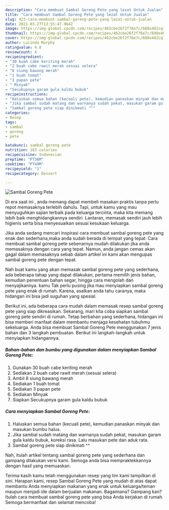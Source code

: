 ```yaml
---
description: "Cara membuat Sambal Goreng Pete yang lezat Untuk Jualan"
title: "Cara membuat Sambal Goreng Pete yang lezat Untuk Jualan"
slug: 423-cara-membuat-sambal-goreng-pete-yang-lezat-untuk-jualan
date: 2021-03-27T13:55:47.964Z
image: https://img-global.cpcdn.com/recipes/462cbe26f2f76e7c/680x482cq70/sambal-goreng-pete-foto-resep-utama.jpg
thumbnail: https://img-global.cpcdn.com/recipes/462cbe26f2f76e7c/680x482cq70/sambal-goreng-pete-foto-resep-utama.jpg
cover: https://img-global.cpcdn.com/recipes/462cbe26f2f76e7c/680x482cq70/sambal-goreng-pete-foto-resep-utama.jpg
author: Lucinda Murphy
ratingvalue: 4.8
reviewcount: 4
recipeingredient:
- "30 buah cabe keriting merah"
- "2 buah cabe rawit merah sesuai selera"
- "8 siung bawang merah"
- "1 buah tomat"
- "3 papan pete"
- " Minyak"
- "Secukupnya garam gula kaldu bubuk"
recipeinstructions:
- "Haluskan semua bahan (kecuali pete), kemudian panaskan minyak dan masukan bumbu halus."
- "Jika sambal sudah matang dan warnanya sudah pekat, masukan garam gula kaldu bubuk, koreksi rasa. Lalu masukan pete dan aduk rata."
- "Sambal goreng pete siap dinikmati ^^"
categories:
- Resep
tags:
- sambal
- goreng
- pete

katakunci: sambal goreng pete 
nutrition: 163 calories
recipecuisine: Indonesian
preptime: "PT36M"
cooktime: "PT49M"
recipeyield: "1"
recipecategory: Dessert

---
```



![Sambal Goreng Pete](https://img-global.cpcdn.com/recipes/462cbe26f2f76e7c/680x482cq70/sambal-goreng-pete-foto-resep-utama.jpg)

Di era  saat ini , anda memang dapat membeli masakan praktis tanpa perlu repot memasaknya terlebih dahulu. Tapi, untuk kamu yang mau menyuguhkan sajian terbaik pada keluarga tercinta, maka kita memang lebih baik menghidangkannya sendiri. Lantaran, memasak sendiri jauh lebih higienis serta bisa menyesuaikan sesuai kesukaan keluarga.

Jika anda sedang mencari inspirasi cara membuat sambal goreng pete yang enak dan sederhana,maka anda sudah berada di tempat yang tepat. Cara membuat sambal goreng pete  sebenarnya mudah dilakukan jika anda memasaknya dengan cara yang tepat. Namun, anda jangan cemas akan gagal dalam memasaknya 
sebab dalam artikel ini kami akan mengupas sambal goreng pete dengan tepat.  



Nah buat kamu yang akan memasak sambal goreng pete yang sederhana, ada beberapa tahap yang dapat dilakukan, pertama memilih jenis bahan, kemudian penentuan bahan segar, hingga cara mengolah dan menyajikannya. kamu Tak perlu pusing jika mau menyiapkan sambal goreng pete yang enak di rumah. Karena, asalkan anda  tahu caranya, maka hidangan ini bisa jadi suguhan yang spesial.

Berikut ini, ada beberapa cara mudah dalam memasak resep sambal goreng pete yang siap dikreasikan. Sekarang, mari kita coba siapkan sambal goreng pete sendiri di rumah. Tetap berbahan yang sederhana, hidangan ini bisa memberi manfaat dalam membantu menjaga kesehatan tubuhmu sekeluarga. Anda bisa membuat Sambal Goreng Pete menggunakan 7 jenis bahan dan 3 langkah pembuatan. Berikut ini langkah-langkah untuk menyiapkan hidangannya.

<!--inarticleads1-->

##### Bahan-bahan dan bumbu yang digunakan dalam menyiapkan Sambal Goreng Pete:

1. Gunakan 30 buah cabe keriting merah
1. Sediakan 2 buah cabe rawit merah (sesuai selera)
1. Ambil 8 siung bawang merah
1. Sediakan 1 buah tomat
1. Sediakan 3 papan pete
1. Sediakan  Minyak
1. Siapkan Secukupnya garam gula kaldu bubuk




<!--inarticleads2-->

##### Cara menyiapkan Sambal Goreng Pete:

1. Haluskan semua bahan (kecuali pete), kemudian panaskan minyak dan masukan bumbu halus.
1. Jika sambal sudah matang dan warnanya sudah pekat, masukan garam gula kaldu bubuk, koreksi rasa. Lalu masukan pete dan aduk rata.
1. Sambal goreng pete siap dinikmati ^^




Nah, itulah artikel tentang  sambal goreng pete  yang sederhana dan gampang dilakukan versi kami. Semoga anda bisa mempraktekkannya dengan hasil yang memuaskan. 

Terima kasih kamu telah menggunakan resep yang tim kami tampilkan di sini. Harapan kami, resep  Sambal Goreng Pete yang mudah di atas dapat membantu Anda menyiapkan makanan yang enak untuk keluarga/teman maupun menjadi ide dalam berjualan makanan. Bagaimana? Gampang kan? Itulah cara membuat sambal goreng pete yang bisa Anda kerjakan di rumah. Semoga bermanfaat dan selamat mencoba!

